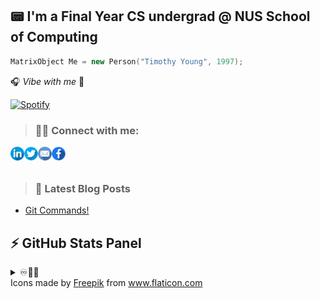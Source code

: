 ## 📟 I'm a Final Year CS undergrad @ NUS School of Computing 

```cpp
MatrixObject Me = new Person("Timothy Young", 1997);
```
🎧 _Vibe with me_ 🎺

[![Spotify](https://spotify-stats-timothyoung97.vercel.app/api/spotify)](https://open.spotify.com/user/31qd72w5v25ss2gn6tpaoaenqfru)


> ### 🤝🏼 Connect with me:

[<img align="left" alt="Timothyoung | LinkedIn" width="22px" src="public\linkedin.png" />][linkedin]
[<img align="left" alt="Timothyoung | Twitter" width="22px" src="public\twitter.png" />][twitter]
[<img align="left" alt="Timothyoung | Email" width="22px" src="public\email.png" />][email]
[<img align="left" alt="Timothyoung | Facebook" width="22px" src="public\facebook.png" />][facebook]

<br />
<br />

> ### 📕 Latest Blog Posts

<!-- BLOG-POST-LIST:START -->
- [Git Commands!](https://dev.to/timothyoung97/git-commands-3pkh)
<!-- BLOG-POST-LIST:END -->

## ⚡ GitHub Stats Panel

<details>
  <summary>♾️📶🆙</summary>

  <h4><i>Recent Activities</i></h2>

<!--START_SECTION:activity-->
1. 🎉 Merged PR [#1](https://github.com/Timothyoung97/RenderingEngine/pull/1) in [Timothyoung97/RenderingEngine](https://github.com/Timothyoung97/RenderingEngine)
2. 💪 Opened PR [#406](https://github.com/CS3247-Game-Development-Team-6/Doodles/pull/406) in [CS3247-Game-Development-Team-6/Doodles](https://github.com/CS3247-Game-Development-Team-6/Doodles)
3. 💪 Opened PR [#403](https://github.com/CS3247-Game-Development-Team-6/Doodles/pull/403) in [CS3247-Game-Development-Team-6/Doodles](https://github.com/CS3247-Game-Development-Team-6/Doodles)
4. ❗️ Closed issue [#386](https://github.com/CS3247-Game-Development-Team-6/Doodles/issues/386) in [CS3247-Game-Development-Team-6/Doodles](https://github.com/CS3247-Game-Development-Team-6/Doodles)
5. 🗣 Commented on [#386](https://github.com/CS3247-Game-Development-Team-6/Doodles/issues/386) in [CS3247-Game-Development-Team-6/Doodles](https://github.com/CS3247-Game-Development-Team-6/Doodles)
<!--END_SECTION:activity-->

---

<h4><i>General Stats</i></h2>

  <p align="center">
    <code><img align="center" src="https://github-readme-stats.vercel.app/api?username=Timothyoung97&count_private=true&show_icons=true&theme=blue-green" /></code>
    <code><img align="center" src="https://github-readme-stats.vercel.app/api/top-langs/?username=Timothyoung97&theme=blue-green&count_private=true" /></code>
  </p>  

---

<h4><i>Activity</i></h2>

  <p align="center">
    <code><img align="center" src="http://github-readme-streak-stats.herokuapp.com?user=Timothyoung97&theme=chartreuse-dark&date_format=M%20j%5B%2C%20Y%5D" /></code>
  </p>  

---

<h4><i>Contribution Graph</i></h2>

  <p align="center">
    <code><img align="center" src="./profile-3d-contrib/profile-night-green.svg" /></code>
  </p>  

---

<h4><i>Wakatime Stats</i></h2>
    
<!--START_SECTION:waka-->
![Code Time](http://img.shields.io/badge/Code%20Time-983%20hrs%2011%20mins-blue)

![Profile Views](http://img.shields.io/badge/Profile%20Views-0-blue)

![Lines of code](https://img.shields.io/badge/From%20Hello%20World%20I%27ve%20Written-6.9%20million%20lines%20of%20code-blue)

**🐱 My GitHub Data** 

> 📦 2.1 MB Used in GitHub's Storage 
 > 
> 💼 Opted to Hire
 > 
> 📜 23 Public Repositories 
 > 
> 🔑 23 Private Repositories 
 > 
**I'm an Early 🐤** 

```text
🌞 Morning                2256 commits        █████░░░░░░░░░░░░░░░░░░░░   21.68 % 
🌆 Daytime                6028 commits        ██████████████░░░░░░░░░░░   57.93 % 
🌃 Evening                1408 commits        ███░░░░░░░░░░░░░░░░░░░░░░   13.53 % 
🌙 Night                  714 commits         ██░░░░░░░░░░░░░░░░░░░░░░░   06.86 % 
```
📅 **I'm Most Productive on Monday** 

```text
Monday                   2364 commits        ██████░░░░░░░░░░░░░░░░░░░   22.72 % 
Tuesday                  1927 commits        █████░░░░░░░░░░░░░░░░░░░░   18.52 % 
Wednesday                2109 commits        █████░░░░░░░░░░░░░░░░░░░░   20.27 % 
Thursday                 1950 commits        █████░░░░░░░░░░░░░░░░░░░░   18.74 % 
Friday                   1482 commits        ████░░░░░░░░░░░░░░░░░░░░░   14.24 % 
Saturday                 212 commits         █░░░░░░░░░░░░░░░░░░░░░░░░   02.04 % 
Sunday                   362 commits         █░░░░░░░░░░░░░░░░░░░░░░░░   03.48 % 
```


📊 **This Week I Spent My Time On** 

```text
🕑︎ Time Zone: Asia/Singapore

💬 Programming Languages: 
C++                      13 hrs 3 mins       ██████████████░░░░░░░░░░░   57.69 % 
HLSL                     7 hrs 28 mins       ████████░░░░░░░░░░░░░░░░░   33.00 % 
INI                      50 mins             █░░░░░░░░░░░░░░░░░░░░░░░░   03.73 % 
Other                    47 mins             █░░░░░░░░░░░░░░░░░░░░░░░░   03.52 % 
Objective-C              14 mins             ░░░░░░░░░░░░░░░░░░░░░░░░░   01.05 % 

🔥 Editors: 
Visual Studio            14 hrs 24 mins      ████████████████░░░░░░░░░   63.64 % 
VS Code                  8 hrs 14 mins       █████████░░░░░░░░░░░░░░░░   36.36 % 

🐱‍💻 Projects: 
RenderingEngine          16 hrs 21 mins      ██████████████████░░░░░░░   72.24 % 
UnrealEngine             3 hrs 15 mins       ████░░░░░░░░░░░░░░░░░░░░░   14.39 % 
UE5_StylizedShading      2 hrs 25 mins       ███░░░░░░░░░░░░░░░░░░░░░░   10.69 % 
UE5                      34 mins             █░░░░░░░░░░░░░░░░░░░░░░░░   02.54 % 
taskflow-3.6.0           1 min               ░░░░░░░░░░░░░░░░░░░░░░░░░   00.13 % 

💻 Operating System: 
Windows                  22 hrs 38 mins      █████████████████████████   100.00 % 
```

**I Mostly Code in C++** 

```text
C++                      7 repos             █████░░░░░░░░░░░░░░░░░░░░   21.88 % 
Python                   5 repos             ████░░░░░░░░░░░░░░░░░░░░░   15.62 % 
HTML                     2 repos             ██░░░░░░░░░░░░░░░░░░░░░░░   06.25 % 
Jupyter Notebook         2 repos             ██░░░░░░░░░░░░░░░░░░░░░░░   06.25 % 
HLSL                     1 repo              █░░░░░░░░░░░░░░░░░░░░░░░░   03.12 % 
```



**Timeline**

![Lines of Code chart](https://raw.githubusercontent.com/Timothyoung97/Timothyoung97/main/assets/bar_graph.png)


 Last Updated on 19/12/2023 18:36:29 UTC
<!--END_SECTION:waka-->
    
</details>

[facebook]: https://www.facebook.com/TimYoung97
[email]: mailto:e0518553@u.nus.edu
[twitter]: https://twitter.com/timothyoung97
[linkedin]: https://www.linkedin.com/in/shiyuan-yang97/

<div>Icons made by <a href="https://www.freepik.com" title="Freepik">Freepik</a> from <a href="https://www.flaticon.com/" title="Flaticon">www.flaticon.com</a></div>
